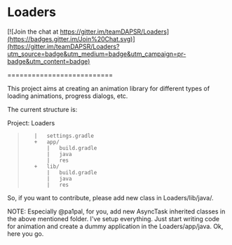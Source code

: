 # Loaders

[![Join the chat at https://gitter.im/teamDAPSR/Loaders](https://badges.gitter.im/Join%20Chat.svg)](https://gitter.im/teamDAPSR/Loaders?utm_source=badge&utm_medium=badge&utm_campaign=pr-badge&utm_content=badge)

==========================

This project aims at creating an animation library for different types of loading animations, progress dialogs, etc.

The current structure is:

Project: Loaders  
>        |   settings.gradle  
>        +   app/  
>            |   build.gradle  
>            |   java  
>            |   res  
>        +   lib/  
>            |   build.gradle  
>            |   java  
>            |   res  

So, if you want to contribute, please add new class in Loaders/lib/java/.

NOTE: Especially @pa1pal, for you, add new AsyncTask inherited classes in the above mentioned folder. I've setup everything. Just start writing code for animation and create a dummy application in the Loaders/app/java. Ok, here you go.
